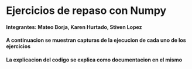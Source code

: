# Ejercicios de repaso con Numpy

#### Integrantes: Mateo Borja, Karen Hurtado, Stiven Lopez
#### A continuacion se muestran capturas de la ejecucion de cada uno de los ejercicios
#### La explicacion del codigo se explica como documentacion en el mismo
